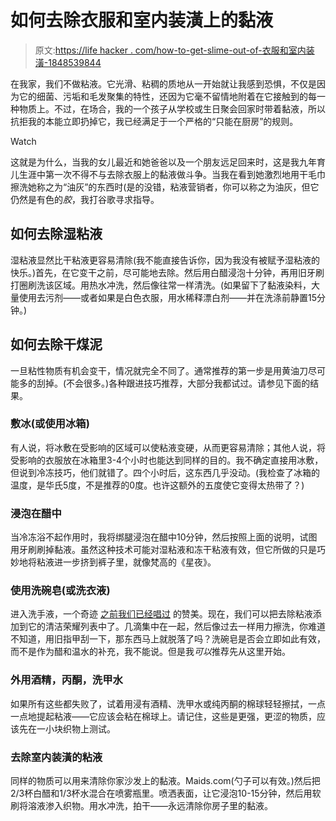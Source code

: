 # 如何去除衣服和室内装潢上的黏液

> 原文:[https://life hacker . com/how-to-get-slime-out-of-衣服和室内装潢-1848539844](https://lifehacker.com/how-to-get-slime-out-of-clothes-and-upholstery-1848539844)

在我家，我们不做粘液。它光滑、粘稠的质地从一开始就让我感到恐惧，不仅是因为它的细菌、污垢和毛发聚集的特性，还因为它毫不留情地附着在它接触到的每一种物质上。不过，在场合，我的一个孩子从学校或生日聚会回家时带着黏液，所以 抗拒我的本能立即扔掉它，我已经满足于一个严格的“只能在厨房”的规则。

Watch

这就是为什么，当我的女儿最近和她爸爸以及一个朋友远足回来时，这是我九年育儿生涯中第一次不得不与去除衣服上的黏液做斗争。当我在看到她激烈地用干毛巾擦洗她称之为“油灰”的东西时(是的没错，粘液营销者，你可以称之为油灰，但它仍然是有色的*胶*，我打谷歌寻求指导。

## 如何去除湿粘液

湿粘液显然比干粘液更容易清除(我不能直接告诉你，因为我没有被赋予湿粘液的快乐。)首先，在它变干之前，尽可能地去除。然后用白醋浸泡十分钟，再用旧牙刷打圈刷洗该区域。用热水冲洗，然后像往常一样清洗。(如果留下了黏液染料，大量使用去污剂——或者如果是白色衣服，用水稀释漂白剂——并在洗涤前静置15分钟。)

## 如何去除干煤泥

一旦粘性物质有机会变干，情况就完全不同了。通常推荐的第一步是用黄油刀尽可能多的刮掉。(不会很多。)各种跟进技巧推荐，大部分我都试过。请参见下面的结果。

### 敷冰(或使用冰箱)

有人说，将冰敷在受影响的区域可以使粘液变硬，从而更容易清除；其他人说，将受影响的衣服放在冰箱里3-4个小时也能达到同样的目的。我不确定直接用冰敷，但说到冷冻技巧，他们就错了。四个小时后，这东西几乎没动。(我检查了冰箱的温度，是华氏5度，不是推荐的0度。也许这额外的五度使它变得太热带了？)

### 浸泡在醋中

当冷冻浴不起作用时，我将绑腿浸泡在醋中10分钟，然后按照上面的说明，试图用牙刷刷掉黏液。虽然这种技术可能对湿粘液和冻干粘液有效，但它所做的只是巧妙地将粘液进一步挤到裤子里，就像梵高的《星夜》。

### 使用洗碗皂(或洗衣液)

进入洗手液，一个奇迹 [之前我们已经唱过](https://lifehacker.com/all-the-things-you-didnt-know-dish-soap-can-clean-1848332952) 的赞美。现在，我们可以把去除粘液添加到它的清洁荣耀列表中了。几滴集中在一起，然后像过去一样用力擦洗，你难道不知道，用旧指甲刮一下，那东西马上就脱落了吗？洗碗皂是否会立即如此有效，而不是作为醋和温水的补充，我不能说。但是我*可以*推荐先从这里开始。

### 外用酒精，丙酮，洗甲水

如果所有这些都失败了，试着用浸有酒精、洗甲水或纯丙酮的棉球轻轻擦拭，一点一点地提起粘液——它应该会粘在棉球上。请记住，这些是更强，更涩的物质，应该先在一小块织物上测试。

### 去除室内装潢的粘液

同样的物质可以用来清除你家沙发上的黏液。Maids.com(勺子可以有效。)然后把2/3杯白醋和1/3杯水混合在喷雾瓶里。喷洒表面，让它浸泡10-15分钟，然后用软刷将溶液渗入织物。用水冲洗，拍干——永远清除你房子里的黏液。
